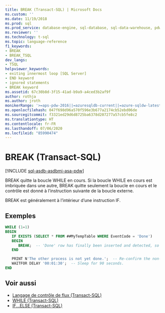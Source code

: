 ```yaml
---
title: BREAK (Transact-SQL) | Microsoft Docs
ms.custom: ''
ms.date: 11/19/2018
ms.prod: sql
ms.prod_service: database-engine, sql-database, sql-data-warehouse, pdw
ms.reviewer: ''
ms.technology: t-sql
ms.topic: language-reference
f1_keywords:
- BREAK
- BREAK_TSQL
dev_langs:
- TSQL
helpviewer_keywords:
- exiting innermost loop [SQL Server]
- END keyword
- ignored statements
- BREAK keyword
ms.assetid: 67c30b8d-3f15-41ad-b9a9-a4ced3b2af9f
author: rothja
ms.author: jroth
monikerRange: '>=aps-pdw-2016||=azuresqldb-current||=azure-sqldw-latest||>=sql-server-2016||=sqlallproducts-allversions||>=sql-server-linux-2017||=azuresqldb-mi-current'
ms.openlocfilehash: 047f698d96a570f596e3b677a2174cb52ebd06de
ms.sourcegitcommit: f3321ed29d6d8725ba6378d207277a57cb5fe8c2
ms.translationtype: HT
ms.contentlocale: fr-FR
ms.lasthandoff: 07/06/2020
ms.locfileid: "85990474"
---
```

# <a name="break-transact-sql"></a>BREAK (Transact-SQL)
[!INCLUDE [sql-asdb-asdbmi-asa-pdw](../../includes/applies-to-version/sql-asdb-asdbmi-asa-pdw.md)]

BREAK quitte la boucle WHILE en cours. Si la boucle WHILE en cours est imbriquée dans une autre, BREAK quitte seulement la boucle en cours et le contrôle est donné à l’instruction suivante de la boucle externe.

BREAK est généralement à l’intérieur d’une instruction IF.

## <a name="examples"></a>Exemples

```sql
WHILE (1=1)
BEGIN
   IF EXISTS (SELECT * FROM ##MyTempTable WHERE EventCode = 'Done')
   BEGIN
      BREAK;  -- 'Done' row has finally been inserted and detected, so end this loop.
   END

   PRINT N'The other process is not yet done.';  -- Re-confirm the non-done status to the console.
   WAITFOR DELAY '00:01:30';  -- Sleep for 90 seconds.
END
```

## <a name="see-also"></a>Voir aussi

- [Langage de contrôle de flux &#40;Transact-SQL&#41;](~/t-sql/language-elements/control-of-flow.md)
- [WHILE &#40;Transact-SQL&#41;](../../t-sql/language-elements/while-transact-sql.md)
- [IF...ELSE &#40;Transact-SQL&#41;](../../t-sql/language-elements/if-else-transact-sql.md)

